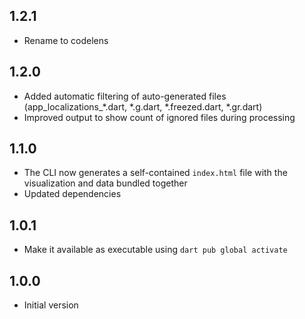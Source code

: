 ## 1.2.1
- Rename to codelens

## 1.2.0

- Added automatic filtering of auto-generated files (app_localizations_*.dart, *.g.dart, *.freezed.dart, *.gr.dart)
- Improved output to show count of ignored files during processing

## 1.1.0

- The CLI now generates a self-contained `index.html` file with the visualization and data bundled together
- Updated dependencies

## 1.0.1

- Make it available as executable using `dart pub global activate`

## 1.0.0

- Initial version
